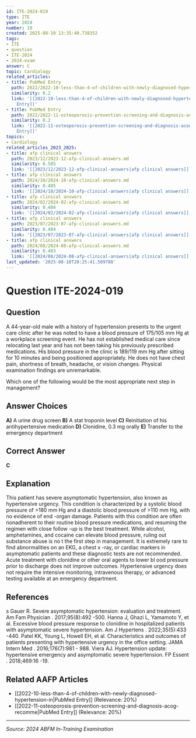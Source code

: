 ```yaml
---
id: ITE-2024-019
type: ITE
year: 2024
number: 19
created: 2025-08-10 13:35:40.738352
tags:
- ITE
- question
- ITE-2024
- 2024-exam
answer: C
topic: Cardiology
related_articles:
- title: PubMed Entry
  path: 2022/2022-10-less-than-4-of-children-with-newly-diagnosed-hypertension-in.md
  similarity: 0.2
  link: '[[2022-10-less-than-4-of-children-with-newly-diagnosed-hypertension-in|PubMed
    Entry]]'
- title: PubMed Entry
  path: 2022/2022-11-osteoporosis-prevention-screening-and-diagnosis-acog-recomme.md
  similarity: 0.2
  link: '[[2022-11-osteoporosis-prevention-screening-and-diagnosis-acog-recomme|PubMed
    Entry]]'
topics:
- Cardiology
related_articles_2023_2025:
- title: afp clinical answers
  path: 2023/12/2023-12-afp-clinical-answers.md
  similarity: 0.505
  link: '[[2023/12/2023-12-afp-clinical-answers|afp clinical answers]]'
- title: afp clinical answers
  path: 2024/10/2024-10-afp-clinical-answers.md
  similarity: 0.405
  link: '[[2024/10/2024-10-afp-clinical-answers|afp clinical answers]]'
- title: afp clinical answers
  path: 2024/02/2024-02-afp-clinical-answers.md
  similarity: 0.404
  link: '[[2024/02/2024-02-afp-clinical-answers|afp clinical answers]]'
- title: afp clinical answers
  path: 2023/07/2023-07-afp-clinical-answers.md
  similarity: 0.404
  link: '[[2023/07/2023-07-afp-clinical-answers|afp clinical answers]]'
- title: afp clinical answers
  path: 2024/08/2024-08-afp-clinical-answers.md
  similarity: 0.403
  link: '[[2024/08/2024-08-afp-clinical-answers|afp clinical answers]]'
last_updated: '2025-08-10T20:25:41.589788'
---
```


# Question ITE-2024-019

## Question
A 44-year-old male with a history of hypertension presents to the urgent care clinic after he was 
noted to have a blood pressure of 175/105 mm Hg at a workplace screening event. He has not 
established medical care since relocating last year and has not been taking his previously prescribed 
medications. His blood pressure in the clinic is 189/119 mm Hg after sitting for 10 minutes and being 
positioned appropriately. He does not have chest pain, shortness of breath, headache, or vision changes. Physical examination findings are unremarkable.  
 
Which one of the following would be the most appropriate next step in management?

## Answer Choices
**A)** A urine drug screen
**B)** A stat troponin level
**C)** Reinitiation of his antihypertensive medication
**D)** Clonidine, 0.3 mg orally
**E)** Transfer to the emergency department

## Correct Answer
**C**

## Explanation
This patient has severe asymptomatic hypertension, also known as hypertensive urgency. This condition is characterized by a systolic blood pressure of >180 mm Hg and a diastolic blood pressure of >110 mm Hg, with no evidence of end -organ damage. Patients with this condition are often nonadherent to their routine blood pressure medications, and resuming the regimen with close follow -up is the best treatment. While alcohol, amphetamines, and cocaine can elevate blood pressure, ruling out substance abuse is no t the first step in management. It is extremely rare to find abnormalities on an EKG, a chest x -ray, or cardiac markers in asymptomatic patients and these diagnostic tests are not recommended. Acute treatment with clonidine or other oral agents to lower bl ood pressure prior to discharge does not improve outcomes. Hypertensive urgency does not require the intensive monitoring, intravenous therapy, or advanced testing available at an emergency department.

## References
s Gauer R. Severe asymptomatic hypertension: evaluation and treatment. Am Fam Physician . 2017;95(8):492 -500. Hanna J, Ghazi L, Yamamoto Y, et al. Excessive blood pressure response to clonidine in hospitalized patients with asymptomatic severe hypertension. Am J Hypertens . 2022;35(5):433 -440. Patel KK, Young L, Howell EH, et al. Characteristics and outcomes of patients presenting with hypertensive urgency in the office setting. JAMA Intern Med . 2016;176(7):981 - 988. Viera AJ. Hypertension update: hypertensive emergency and asymptomatic severe hypertension. FP Essent . 2018;469:16 -19.

## Related AAFP Articles
- [[2022-10-less-than-4-of-children-with-newly-diagnosed-hypertension-in|PubMed Entry]] (Relevance: 20%)
- [[2022-11-osteoporosis-prevention-screening-and-diagnosis-acog-recomme|PubMed Entry]] (Relevance: 20%)

---
*Source: 2024 ABFM In-Training Examination*